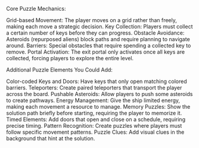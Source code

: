 Core Puzzle Mechanics:

Grid-based Movement: The player moves on a grid rather than freely, making each move a strategic decision.
Key Collection: Players must collect a certain number of keys before they can progress.
Obstacle Avoidance: Asteroids (repurposed aliens) block paths and require planning to navigate around.
Barriers: Special obstacles that require spending a collected key to remove.
Portal Activation: The exit portal only activates once all keys are collected, forcing players to explore the entire level.

Additional Puzzle Elements You Could Add:

Color-coded Keys and Doors: Have keys that only open matching colored barriers.
Teleporters: Create paired teleporters that transport the player across the board.
Pushable Asteroids: Allow players to push some asteroids to create pathways.
Energy Management: Give the ship limited energy, making each movement a resource to manage.
Memory Puzzles: Show the solution path briefly before starting, requiring the player to memorize it.
Timed Elements: Add doors that open and close on a schedule, requiring precise timing.
Pattern Recognition: Create puzzles where players must follow specific movement patterns.
Puzzle Clues: Add visual clues in the background that hint at the solution.
